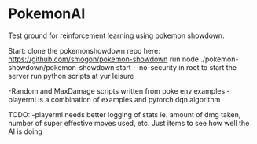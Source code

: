 # PokemonAI
Test ground for reinforcement learning using pokemon showdown.

Start:
clone the pokemonshowdown repo here: https://github.com/smogon/pokemon-showdown
run node ./pokemon-showdown/pokemon-showdown start --no-security in root to start the server
run python scripts at yur leisure

-Random and MaxDamage scripts written from poke env examples
-playerml is a combination of examples and pytorch dqn algorithm

TODO:
-playerml needs better logging of stats ie. amount of dmg taken, number of super effective moves used, etc. Just items to see how well the AI is doing
